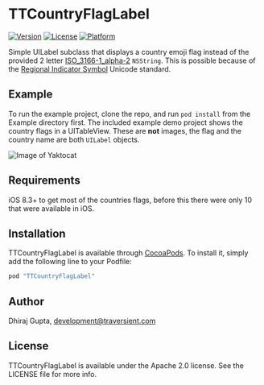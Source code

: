 # TTCountryFlagLabel
[![Version](https://img.shields.io/cocoapods/v/TTCountryFlagLabel.svg?style=flat)](http://cocoapods.org/pods/TTCountryFlagLabel)
[![License](https://img.shields.io/cocoapods/l/TTCountryFlagLabel.svg?style=flat)](http://cocoapods.org/pods/TTCountryFlagLabel)
[![Platform](https://img.shields.io/cocoapods/p/TTCountryFlagLabel.svg?style=flat)](http://cocoapods.org/pods/TTCountryFlagLabel)

Simple UILabel subclass that displays a country emoji flag instead of the provided 2 letter [ISO_3166-1_alpha-2](https://en.wikipedia.org/wiki/ISO_3166-1_alpha-2) `NSString`. This is possible because of the [Regional Indicator Symbol](https://en.wikipedia.org/wiki/Regional_Indicator_Symbol) Unicode standard. 

## Example
To run the example project, clone the repo, and run `pod install` from the Example directory first. The included example demo project shows the country flags in a UITableView. These are **not** images, the flag and the country name are both `UILabel` objects.

![Image of Yaktocat](https://cloud.githubusercontent.com/assets/43901/16786172/84a4fd7a-48b0-11e6-9b92-275853107f93.png)

## Requirements
iOS 8.3+ to get most of the countries flags, before this there were only 10 that were available in iOS.
## Installation

TTCountryFlagLabel is available through [CocoaPods](http://cocoapods.org). To install
it, simply add the following line to your Podfile:

```ruby
pod "TTCountryFlagLabel"
```

## Author

Dhiraj Gupta, development@traversient.com

## License

TTCountryFlagLabel is available under the Apache 2.0 license. See the LICENSE file for more info.

